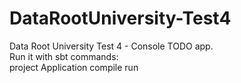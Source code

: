 # DataRootUniversity-Test4
Data Root University Test 4 - Console TODO app.  
Run it with sbt commands:  
    project Application
    compile
    run
